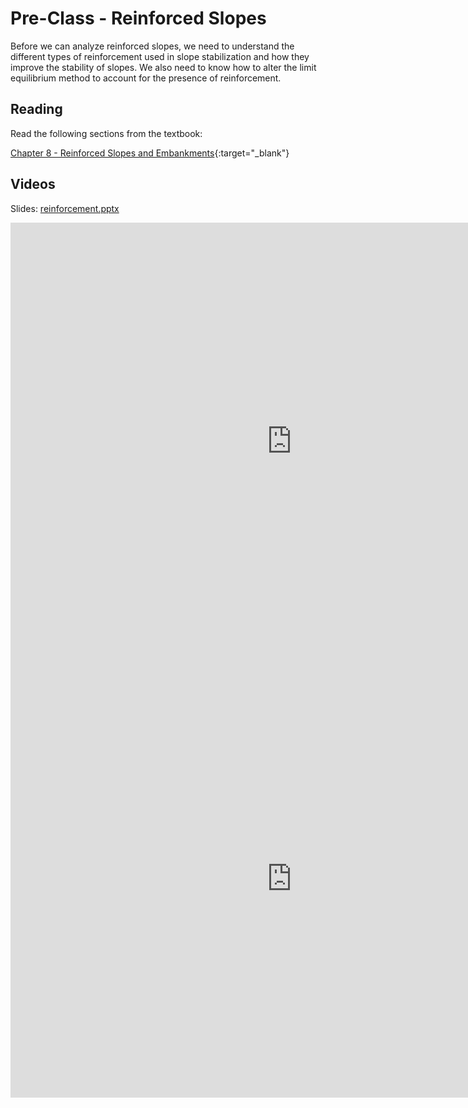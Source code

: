# Pre-Class - Reinforced Slopes

Before we can analyze reinforced slopes, we need to understand the different types of reinforcement used in slope stabilization and how they improve the stability of slopes. We also need to know how to alter the limit equilibrium method to account for the presence of reinforcement.

## Reading

Read the following sections from the textbook:

[Chapter 8 - Reinforced Slopes and Embankments](https://ebookcentral.proquest.com/lib/byu/reader.action?docID=7104230&ppg=175){:target="_blank"}

## Videos

Slides: [reinforcement.pptx](reinforcement.pptx)

<iframe width="900" height="700" src="https://www.youtube.com/embed/f1LeaqpqhLk?si=6B6lHkXNTdWQT-ty" title="YouTube video player" frameborder="0" allow="accelerometer; autoplay; clipboard-write; encrypted-media; gyroscope; picture-in-picture; web-share" referrerpolicy="strict-origin-when-cross-origin" allowfullscreen></iframe>

<iframe width="900" height="700" src="https://www.youtube.com/embed/SkEivB3LjxY?si=54qWeHv8soVobq89" title="YouTube video player" frameborder="0" allow="accelerometer; autoplay; clipboard-write; encrypted-media; gyroscope; picture-in-picture; web-share" referrerpolicy="strict-origin-when-cross-origin" allowfullscreen></iframe>